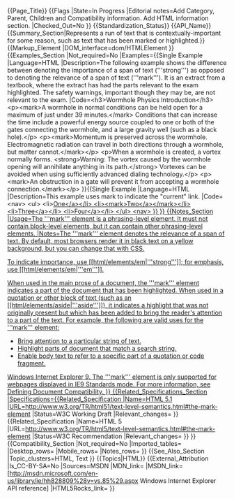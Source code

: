 {{Page_Title}}
{{Flags
|State=In Progress
|Editorial notes=Add Category, Parent, Children and Compatibility information. Add HTML information section.
|Checked_Out=No
}}
{{Standardization_Status}}
{{API_Name}}
{{Summary_Section|Represents a run of text that is contextually-important for some reason, such as text that has been marked or highlighted.}}
{{Markup_Element
|DOM_interface=dom/HTMLElement
}}
{{Examples_Section
|Not_required=No
|Examples={{Single Example
|Language=HTML
|Description=The following example shows the difference between denoting the importance of a span of text ('''strong''') as opposed to denoting the relevance of a span of text ('''mark'''). It is an extract from a textbook, where the extract has had the parts relevant to the exam highlighted. The safety warnings, important though they may be, are not relevant to the exam.
|Code=&lt;h3&gt;Wormhole Physics Introduction&lt;/h3&gt;
&lt;p&gt;&lt;mark&gt;A wormhole in normal conditions can be held open for a
maximum of just under 39 minutes.&lt;/mark&gt; Conditions that can increase
the time include a powerful energy source coupled to one or both of
the gates connecting the wormhole, and a large gravity well (such as a
black hole).&lt;/p&gt;
&lt;p&gt;&lt;mark&gt;Momentum is preserved across the wormhole. Electromagnetic
radiation can travel in both directions through a wormhole,
but matter cannot.&lt;/mark&gt;&lt;/p&gt;
&lt;p&gt;When a wormhole is created, a vortex normally forms.
&lt;strong&gt;Warning: The vortex caused by the wormhole opening will
annihilate anything in its path.&lt;/strong&gt; Vortexes can be avoided when
using sufficiently advanced dialing technology.&lt;/p&gt;
&lt;p&gt;&lt;mark&gt;An obstruction in a gate will prevent it from accepting a
wormhole connection.&lt;/mark&gt;&lt;/p&gt;
}}{{Single Example
|Language=HTML
|Description=This example uses mark to indicate the "current" link.
|Code=&lt;nav>
  &lt;ul>
    &lt;li><a href="/one">One&lt;/a>&lt;/li>
    &lt;li>&lt;mark><a href="/two">Two&lt;/a>&lt;/mark>&lt;/li>
    &lt;li><a href="/three">Three&lt;/a>&lt;/li>
    &lt;li><a href="/four">Four&lt;/a>&lt;/li>
  &lt;/ul>
&lt;nav>
}}
}}
{{Notes_Section
|Usage=The '''mark''' element is a phrasing-level element. It must not contain block-level elements, but it can contain other phrasing-level elements.
|Notes=The '''mark''' element denotes the relevance of a span of text. By default, most browsers render it in black text on a yellow background, but you can change that with CSS.

To indicate importance, use [[html/elements/em|'''strong''']]; for emphasis, use [[html/elements/em|'''em''']].

When used in the main prose of a document, the '''mark''' element indicates a part of the document that has been highlighted. When used in a quotation or other block of text (such as an [[html/elements/aside|'''aside''']]), it indicates a highlight that was not originally present but which has been added to bring the reader's attention to a part of the text. For example, the following are valid uses for the '''mark''' element:

* Bring attention to a particular string of text.
* Highlight parts of document that match a search string.
* Enable body text to refer to a specific part of a quotation or code fragment.

Windows Internet Explorer 9.  The '''mark''' element is only supported for webpages displayed in IE9 Standards mode. For more information, see Defining Document Compatibility.
}}
{{Related_Specifications_Section
|Specifications={{Related_Specification
|Name=HTML 5.1
|URL=http://www.w3.org/TR/html51/text-level-semantics.html#the-mark-element
|Status=W3C Working Draft
|Relevant_changes=
}}{{Related_Specification
|Name=HTML 5
|URL=http://www.w3.org/TR/html5/text-level-semantics.html#the-mark-element
|Status=W3C Recommendation
|Relevant_changes=
}}
}}
{{Compatibility_Section
|Not_required=No
|Imported_tables=
|Desktop_rows=
|Mobile_rows=
|Notes_rows=
}}
{{See_Also_Section
|Topic_clusters=HTML, Text
}}
{{Topics|HTML}}
{{External_Attribution
|Is_CC-BY-SA=No
|Sources=MSDN
|MDN_link=
|MSDN_link=[http://msdn.microsoft.com/en-us/library/ie/hh828809%28v=vs.85%29.aspx Windows Internet Explorer API reference]
|HTML5Rocks_link=
}}